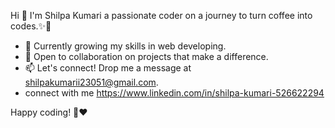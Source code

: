 Hi 👋
I'm Shilpa Kumari a passionate coder on a journey to turn coffee into codes.✨🚀

- 🌱 Currently growing my skills in web developing.
- 💼 Open to collaboration on projects that make a difference.
- 📫 Let's connect! Drop me a message at shilpakumarii23051@gmail.com.
- connect with me https://www.linkedin.com/in/shilpa-kumari-526622294

Happy coding! 🎉❤


